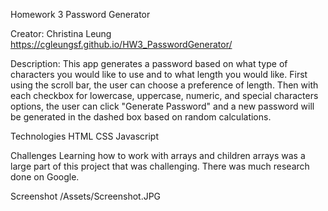 Homework 3 Password Generator

Creator:
	Christina Leung
	https://cgleungsf.github.io/HW3_PasswordGenerator/

Description:
	This app generates a password based on what type of characters you would like to use and to what length you would like. First using the scroll bar, the user can choose a preference of length. Then with each checkbox for lowercase, uppercase, numeric, and special characters options, the user can click "Generate Password" and a new password will be generated in the dashed box based on random calculations.

Technologies
	HTML
	CSS
	Javascript

Challenges
	Learning how to  work with arrays and children arrays was a large part of this project that was challenging. There was much research done on Google. 

Screenshot
	/Assets/Screenshot.JPG